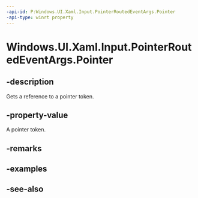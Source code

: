 ```yaml
---
-api-id: P:Windows.UI.Xaml.Input.PointerRoutedEventArgs.Pointer
-api-type: winrt property
---
```


<!-- Property syntax
public Windows.UI.Xaml.Input.Pointer Pointer { get; }
-->

# Windows.UI.Xaml.Input.PointerRoutedEventArgs.Pointer

## -description
Gets a reference to a pointer token.



## -property-value
A pointer token.

## -remarks

## -examples

## -see-also
